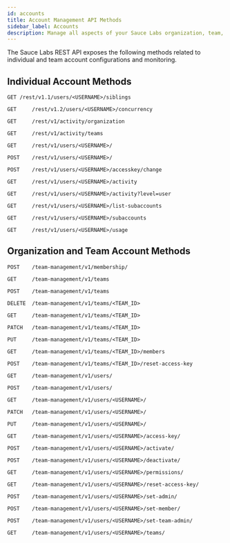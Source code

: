```yaml
---
id: accounts
title: Account Management API Methods
sidebar_label: Accounts
description: Manage all aspects of your Sauce Labs organization, team, and member accounts.
---
```


The Sauce Labs REST API exposes the following methods related to individual and team account configurations and monitoring.

## Individual Account Methods

`GET /rest/v1.1/users/<USERNAME>/siblings`

`GET	 /rest/v1.2/users/<USERNAME>/concurrency`

`GET	 /rest/v1/activity/organization`

`GET	 /rest/v1/activity/teams`

`GET	 /rest/v1/users/<USERNAME>/`

`POST	 /rest/v1/users/<USERNAME>/`

`POST	 /rest/v1/users/<USERNAME>/accesskey/change`

`GET	 /rest/v1/users/<USERNAME>/activity`

`GET	 /rest/v1/users/<USERNAME>/activity?level=user`

`GET	 /rest/v1/users/<USERNAME>/list-subaccounts`

`GET	 /rest/v1/users/<USERNAME>/subaccounts`

`GET	 /rest/v1/users/<USERNAME>/usage`


## Organization and Team Account Methods

`POST	 /team-management/v1/membership/`

`GET	 /team-management/v1/teams`

`POST	 /team-management/v1/teams`

`DELETE	 /team-management/v1/teams/<TEAM_ID>`

`GET	 /team-management/v1/teams/<TEAM_ID>`

`PATCH	 /team-management/v1/teams/<TEAM_ID>`

`PUT	 /team-management/v1/teams/<TEAM_ID>`

`GET	 /team-management/v1/teams/<TEAM_ID>/members`

`POST	 /team-management/v1/teams/<TEAM_ID>/reset-access-key`

`GET	 /team-management/v1/users/`

`POST	 /team-management/v1/users/`

`GET	 /team-management/v1/users/<USERNAME>/`

`PATCH	 /team-management/v1/users/<USERNAME>/`

`PUT	 /team-management/v1/users/<USERNAME>/`

`GET	 /team-management/v1/users/<USERNAME>/access-key/`

`POST	 /team-management/v1/users/<USERNAME>/activate/`

`POST	 /team-management/v1/users/<USERNAME>/deactivate/`

`GET	 /team-management/v1/users/<USERNAME>/permissions/`

`GET	 /team-management/v1/users/<USERNAME>/reset-access-key/`

`POST	 /team-management/v1/users/<USERNAME>/set-admin/`

`POST	 /team-management/v1/users/<USERNAME>/set-member/`

`POST	 /team-management/v1/users/<USERNAME>/set-team-admin/`

`GET	 /team-management/v1/users/<USERNAME>/teams/`

